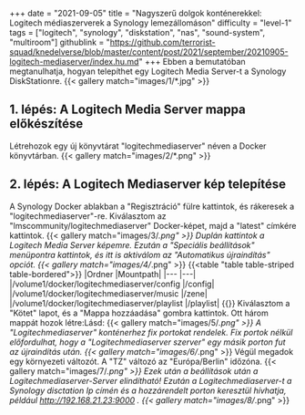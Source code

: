 +++
date = "2021-09-05"
title = "Nagyszerű dolgok konténerekkel: Logitech médiaszerverek a Synology lemezállomáson"
difficulty = "level-1"
tags = ["logitech", "synology", "diskstation", "nas", "sound-system", "multiroom"]
githublink = "https://github.com/terrorist-squad/knedelverse/blob/master/content/post/2021/september/20210905-logitech-mediaserver/index.hu.md"
+++
Ebben a bemutatóban megtanulhatja, hogyan telepíthet egy Logitech Media Server-t a Synology DiskStationre.
{{< gallery match="images/1/*.jpg" >}}

## 1. lépés: A Logitech Media Server mappa előkészítése
Létrehozok egy új könyvtárat "logitechmediaserver" néven a Docker könyvtárban.
{{< gallery match="images/2/*.png" >}}

## 2. lépés: A Logitech Mediaserver kép telepítése
A Synology Docker ablakban a "Regisztráció" fülre kattintok, és rákeresek a "logitechmediaserver"-re. Kiválasztom az "lmscommunity/logitechmediaserver" Docker-képet, majd a "latest" címkére kattintok.
{{< gallery match="images/3/*.png" >}}
Duplán kattintok a Logitech Media Server képemre. Ezután a "Speciális beállítások" menüpontra kattintok, és itt is aktiválom az "Automatikus újraindítás" opciót.
{{< gallery match="images/4/*.png" >}}
{{<table "table table-striped table-bordered">}}
|Ordner |Mountpath|
|--- |---|
|/volume1/docker/logitechmediaserver/config |/config|
|/volume1/docker/logitechmediaserver/music |/zene|
|/volume1/docker/logitechmediaserver/playlist |/playlist|
{{</table>}}
Kiválasztom a "Kötet" lapot, és a "Mappa hozzáadása" gombra kattintok. Ott három mappát hozok létre:Lásd:
{{< gallery match="images/5/*.png" >}}
A "Logitechmediaserver" konténerhez fix portokat rendelek. Fix portok nélkül előfordulhat, hogy a "Logitechmediaserver szerver" egy másik porton fut az újraindítás után.
{{< gallery match="images/6/*.png" >}}
Végül megadok egy környezeti változót. A "TZ" változó az "Európa/Berlin" időzóna.
{{< gallery match="images/7/*.png" >}}
Ezek után a beállítások után a Logitechmediaserver-Server elindítható! Ezután a Logitechmediaserver-t a Synology disctation Ip címén és a hozzárendelt porton keresztül hívhatja, például http://192.168.21.23:9000 .
{{< gallery match="images/8/*.png" >}}

